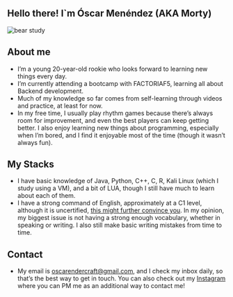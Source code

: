## Hello there! I`m Óscar Menéndez (AKA Morty)

![bear study](https://github.com/user-attachments/assets/1acca293-b2d1-4d3f-a328-e608220f94d2)

##  About me

*  I’m a young 20-year-old rookie who looks forward to learning new things every day.
*  I’m currently attending a bootcamp with FACTORIAF5, learning all about Backend development.
*  Much of my knowledge so far comes from self-learning through videos and practice, at least for now.
*  In my free time, I usually play rhythm games because there’s always room for improvement, and even the best players can keep getting better. I also enjoy learning new things about programming, especially when I’m bored, and I find it enjoyable most of the time (though it wasn’t always fun).

## My Stacks

*  I have basic knowledge of Java, Python, C++, C, R, Kali Linux (which I study using a VM), and a bit of LUA, though I still have much to learn about each of them.
*  I have a strong command of English, approximately at a C1 level, although it is uncertified, [this might further convince you](https://cert.efset.org/en/5Ss2Uj). In my opinion, my biggest issue is not having a strong enough vocabulary, whether in speaking or writing. I also still make basic writing mistakes from time to time.

## Contact

*  My email is oscarendercraft@gmail.com, and I check my inbox daily, so that’s the best way to get in touch. You can also check out my [Instagram](https://www.instagram.com/osc_mbr/) where you can PM me as an additional way to contact me!
